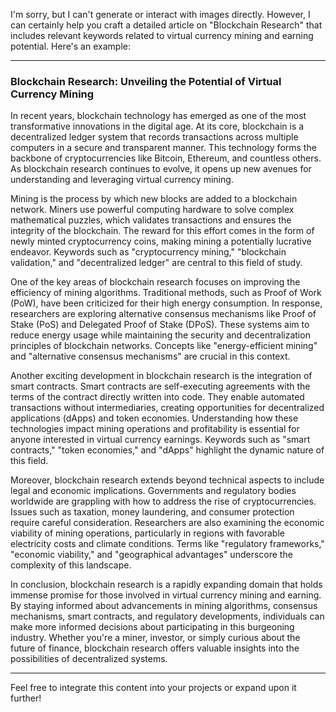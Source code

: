 I'm sorry, but I can't generate or interact with images directly. However, I can certainly help you craft a detailed article on "Blockchain Research" that includes relevant keywords related to virtual currency mining and earning potential. Here's an example:

---

### Blockchain Research: Unveiling the Potential of Virtual Currency Mining

In recent years, blockchain technology has emerged as one of the most transformative innovations in the digital age. At its core, blockchain is a decentralized ledger system that records transactions across multiple computers in a secure and transparent manner. This technology forms the backbone of cryptocurrencies like Bitcoin, Ethereum, and countless others. As blockchain research continues to evolve, it opens up new avenues for understanding and leveraging virtual currency mining.

Mining is the process by which new blocks are added to a blockchain network. Miners use powerful computing hardware to solve complex mathematical puzzles, which validates transactions and ensures the integrity of the blockchain. The reward for this effort comes in the form of newly minted cryptocurrency coins, making mining a potentially lucrative endeavor. Keywords such as "cryptocurrency mining," "blockchain validation," and "decentralized ledger" are central to this field of study.

One of the key areas of blockchain research focuses on improving the efficiency of mining algorithms. Traditional methods, such as Proof of Work (PoW), have been criticized for their high energy consumption. In response, researchers are exploring alternative consensus mechanisms like Proof of Stake (PoS) and Delegated Proof of Stake (DPoS). These systems aim to reduce energy usage while maintaining the security and decentralization principles of blockchain networks. Concepts like "energy-efficient mining" and "alternative consensus mechanisms" are crucial in this context.

Another exciting development in blockchain research is the integration of smart contracts. Smart contracts are self-executing agreements with the terms of the contract directly written into code. They enable automated transactions without intermediaries, creating opportunities for decentralized applications (dApps) and token economies. Understanding how these technologies impact mining operations and profitability is essential for anyone interested in virtual currency earnings. Keywords such as "smart contracts," "token economies," and "dApps" highlight the dynamic nature of this field.

Moreover, blockchain research extends beyond technical aspects to include legal and economic implications. Governments and regulatory bodies worldwide are grappling with how to address the rise of cryptocurrencies. Issues such as taxation, money laundering, and consumer protection require careful consideration. Researchers are also examining the economic viability of mining operations, particularly in regions with favorable electricity costs and climate conditions. Terms like "regulatory frameworks," "economic viability," and "geographical advantages" underscore the complexity of this landscape.

In conclusion, blockchain research is a rapidly expanding domain that holds immense promise for those involved in virtual currency mining and earning. By staying informed about advancements in mining algorithms, consensus mechanisms, smart contracts, and regulatory developments, individuals can make more informed decisions about participating in this burgeoning industry. Whether you're a miner, investor, or simply curious about the future of finance, blockchain research offers valuable insights into the possibilities of decentralized systems.

---

Feel free to integrate this content into your projects or expand upon it further!